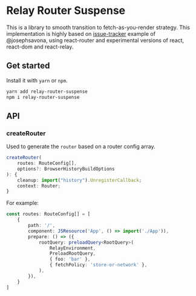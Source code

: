 # Relay Router Suspense

This is a library to smooth transition to fetch-as-you-render strategy. This implementation is highly based on [issue-tracker](https://github.com/relayjs/relay-examples/tree/master/issue-tracker) example of @josephsavona, using react-router and experimental versions of react, react-dom and react-relay.

## Get started

Install it with `yarn` or `npm`.
```bash
yarn add relay-router-suspense
npm i relay-router-suspense
```

## API

### createRouter

Used to generate the `router` based on a router config array.

```ts
createRouter(
    routes: RouteConfig[], 
    options?: BrowserHistoryBuildOptions
): {
    cleanup: import("history").UnregisterCallback;
    context: Router;
}
```

For example:

```ts
const routes: RouteConfig[] = [
    {
        path: '/',
        component: JSResource('App', () => import('./App')),
        prepare: () => ({
            rootQuery: preloadQuery<RootQuery>(
                RelayEnvironment,
                PreloadRootQuery,
                { foo: 'bar' },
                { fetchPolicy: 'store-or-network' },
            ),
        }),
    }
]
```
